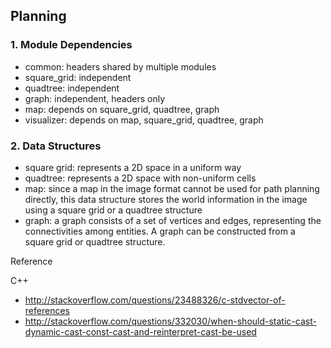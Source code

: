 ## Planning

### 1. Module Dependencies

* common: headers shared by multiple modules
* square_grid: independent
* quadtree: independent
* graph: independent, headers only
* map: depends on square_grid, quadtree, graph
* visualizer: depends on map, square_grid, quadtree, graph

### 2. Data Structures

* square grid: represents a 2D space in a uniform way
* quadtree: represents a 2D space with non-uniform cells
* map: since a map in the image format cannot be used for path planning directly, this data structure stores the world information in the image using a square grid or a quadtree structure
* graph: a graph consists of a set of vertices and edges, representing the connectivities among entities. A graph can be constructed from a square grid or quadtree structure.

Reference

C++

* http://stackoverflow.com/questions/23488326/c-stdvector-of-references
* http://stackoverflow.com/questions/332030/when-should-static-cast-dynamic-cast-const-cast-and-reinterpret-cast-be-used
